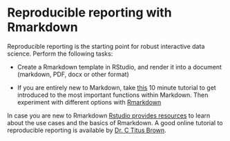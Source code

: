 # Reproducible reporting with Rmarkdown

Reproducible reporting is the starting point for robust interactive
data science. Perform the following tasks:

 * Create a Rmarkdown template in RStudio, and render it into a
   document (markdown, PDF, docx or other format)

 * If you are entirely new to Markdown, take
   [this](https://www.markdowntutorial.com/) 10 minute tutorial to get
   introduced to the most important functions within Markdown. Then
   experiment with different options with
   [Rmarkdown](https://www.rstudio.com/wp-content/uploads/2015/02/rmarkdown-cheatsheet.pdf)

In case you are new to Rmarkdown [Rstudio provides
resources](https://rmarkdown.rstudio.com/lesson-1.html) to learn
about the use cases and the basics of Rmarkdown. A good online
tutorial to reproducible reporting is available by [Dr. C Titus
Brown](https://rpubs.com/marschmi/RMarkdown).



